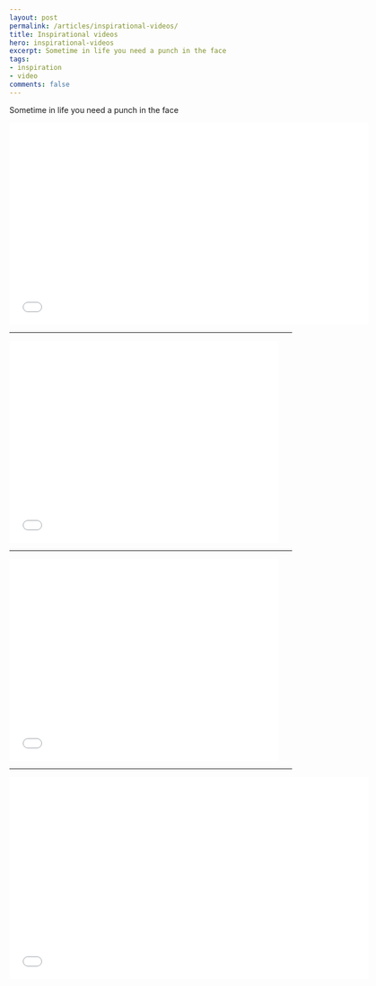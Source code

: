 ```yaml
---
layout: post
permalink: /articles/inspirational-videos/
title: Inspirational videos
hero: inspirational-videos
excerpt: Sometime in life you need a punch in the face
tags:
- inspiration
- video
comments: false
---
```


<p>Sometime in life you need a punch in the face</p>

<iframe width="640" height="360" src="//www.youtube.com/embed/lsSC2vx7zFQ" frameborder="0" allowfullscreen="allowfullscreen">&nbsp;</iframe>
<!-- <h5>“How bad do you want it” - Eric Thomas</h5> -->
<hr/>
<iframe width="480" height="360" src="//www.youtube.com/embed/vH0nP4NzS9M" frameborder="0" allowfullscreen="allowfullscreen">&nbsp;</iframe>
<!-- <h5>“Who do you want to be in life?” - Arnold Schwarzenegger</h5> -->
<hr/>
<iframe width="480" height="360" src="//www.youtube.com/embed/sTJ7AzBIJoI" frameborder="0" allowfullscreen="allowfullscreen">&nbsp;</iframe>
<!-- <h5>“Everybody’s Free To Wear Sunscreen” - Baz Luhrmann</h5> -->
<hr/>
<iframe width="640" height="360" src="//www.youtube.com/embed/pxBQLFLei70" frameborder="0" allowfullscreen="allowfullscreen">&nbsp;</iframe>
<!-- <h5>University of Texas at Austin 2014 Commencement Address</h5> -->

